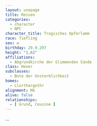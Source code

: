 ```yaml
---
layout: usepage
title: Reisen
categories:
  - character
  - NPC
character_title: Tragisches Opferlamm
race: Tiefling
sex: w
birthday: 29.9.297
height: "1,62"
affiliations:
  - Abgrundkirche der Glimmenden Sünde
class: Hexer
subclasses:
  - Bote der Unsterblichkeit
homes:
  - Llurthargothr
alignment: NG
alive: false
relationships:
  - [ Grund, Cousine ]
---
```


...